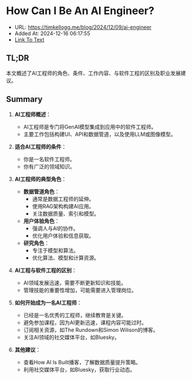 # How Can I Be An AI Engineer? 
- URL: https://timkellogg.me/blog/2024/12/09/ai-engineer
- Added At: 2024-12-16 06:17:55
- [Link To Text](2024-12-16-how-can-i-be-an-ai-engineer_raw.md)

## TL;DR
本文概述了AI工程师的角色、条件、工作内容、与软件工程的区别及职业发展建议。

## Summary
1. **AI工程师概述**：
   - AI工程师是专门将GenAI模型集成到应用中的软件工程师。
   - 主要工作包括构建UI、API和数据管道，以及使用LLM或图像模型。

2. **适合AI工程师的条件**：
   - 你是一名软件工程师。
   - 你有广泛的领域知识。

3. **AI工程师的典型角色**：
   - **数据管道角色**：
     - 通常是数据工程师的延伸。
     - 使用RAG架构构建AI应用。
     - 关注数据质量、索引和模型。
   - **用户体验角色**：
     - 强调人与AI的协作。
     - 优化用户体验和信息获取。
   - **研究角色**：
     - 专注于模型和算法。
     - 优化算法、模型和计算资源。

4. **AI工程与软件工程的区别**：
   - AI领域发展迅速，需要不断更新知识和技能。
   - 管理技能的重要性增加，可能需要进入管理岗位。

5. **如何开始成为一名AI工程师**：
   - 已经是一名优秀的工程师，继续教育是关键。
   - 避免参加课程，因为AI更新迅速，课程内容可能过时。
   - 订阅相关资源，如The Rundown和Simon Wilison的博客。
   - 关注AI领域的社交媒体平台，如Bluesky。

6. **其他建议**：
   - 查看How AI Is Built播客，了解数据质量提升策略。
   - 利用社交媒体平台，如Bluesky，获取行业动态。
